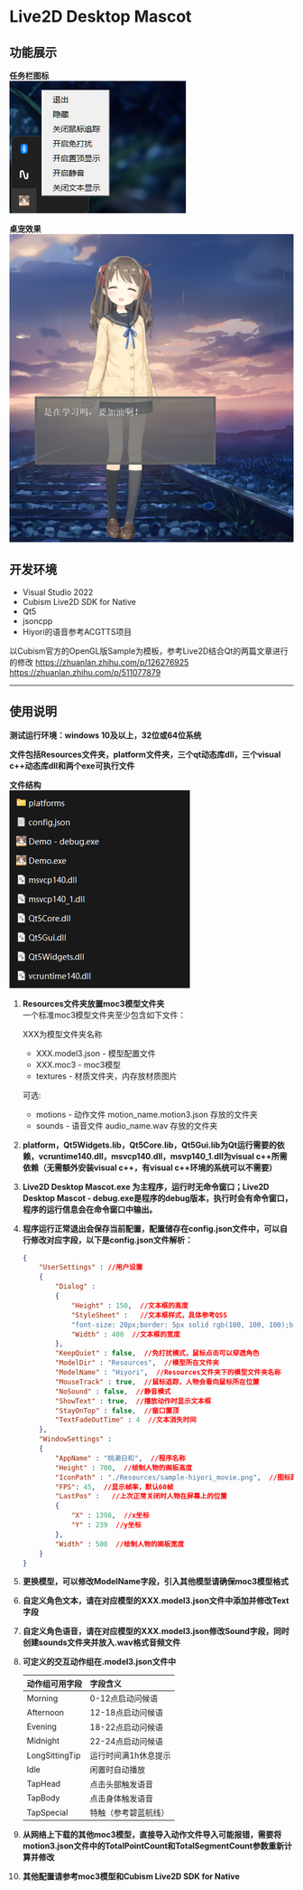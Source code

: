# Live2D Desktop Mascot

## 功能展示  

**任务栏图标**  
![alt 任务栏图标](./sample_images/Snipaste_2023-01-27_16-25-26.png)  


**桌宠效果**  
![alt 桌宠效果](./sample_images/Snipaste_2023-01-27_16-29-19.png)  


## 开发环境
* Visual Studio 2022
* Cubism Live2D SDK for Native
* Qt5
* jsoncpp  
* Hiyori的语音参考ACGTTS项目
  
以Cubism官方的OpenGL版Sample为模板，参考Live2D结合Qt的两篇文章进行的修改
https://zhuanlan.zhihu.com/p/126276925  
https://zhuanlan.zhihu.com/p/511077879  

***  

## 使用说明  

**测试运行环境：windows 10及以上，32位或64位系统**

**文件包括Resources文件夹，platform文件夹，三个qt动态库dll，三个visual c++动态库dll和两个exe可执行文件**  

**文件结构**  
![alt 文件结构](./sample_images/Snipaste_2023-01-27_16-32-19.png)

1. **Resources文件夹放置moc3模型文件夹**  
一个标准moc3模型文件夹至少包含如下文件：  

    XXX为模型文件夹名称
   * XXX.model3.json - 模型配置文件
   * XXX.moc3 -  moc3模型
   * textures - 材质文件夹，内存放材质图片  

    可选:  
    *  motions - 动作文件 motion_name.motion3.json 存放的文件夹
    *  sounds - 语音文件 audio_name.wav 存放的文件夹  
  

2. **platform，Qt5Widgets.lib，Qt5Core.lib，Qt5Gui.lib为Qt运行需要的依赖，vcruntime140.dll，msvcp140.dll，msvp140_1.dll为visual c++所需依赖（无需额外安装visual c++，有visual c++环境的系统可以不需要）**  
   
3. **Live2D Desktop Mascot.exe 为主程序，运行时无命令窗口；Live2D Desktop Mascot - debug.exe是程序的debug版本，执行时会有命令窗口，程序的运行信息会在命令窗口中输出。**  
     
4. **程序运行正常退出会保存当前配置，配置储存在config.json文件中，可以自行修改对应字段，以下是config.json文件解析：**  

	```json
	{
		"UserSettings" : //用户设置
		{
			"Dialog" : 
			{
				"Height" : 150,  //文本框的高度
				"StyleSheet" :   //文本框样式，具体参考QSS
				"font-size: 20px;border: 5px solid rgb(100, 100, 100);background-color: rgba(100, 100, 100, 200);padding: 10px;margin : 0;color: white;font-family: Comic Sans MS;",
				"Width" : 400  //文本框的宽度
			},
			"KeepQuiet" : false,  //免打扰模式，鼠标点击可以穿透角色
			"ModelDir" : "Resources",  //模型所在文件夹
			"ModelName" : "Hiyori",  //Resources文件夹下的模型文件夹名称
			"MouseTrack" : true,  //鼠标追踪，人物会看向鼠标所在位置
			"NoSound" : false,  //静音模式
			"ShowText" : true,  //播放动作时显示文本框
			"StayOnTop" : false,  //窗口置顶
			"TextFadeOutTime" : 4  //文本消失时间
		},
		"WindowSettings" : 
		{
			"AppName" : "桃濑日和",  //程序名称
			"Height" : 700,  //绘制人物的画板高度
			"IconPath" : "./Resources/sample-hiyori_movie.png",  //图标路径
			"FPS": 45,  //显示帧率，默认60帧
			"LastPos" :   //上次正常关闭时人物在屏幕上的位置
			{
				"X" : 1398,  //x坐标
				"Y" : 239  //y坐标
			},
			"Width" : 500  //绘制人物的画板宽度
		}
	}
	```

5. **更换模型，可以修改ModelName字段，引入其他模型请确保moc3模型格式**  
   
6. **自定义角色文本，请在对应模型的XXX.model3.json文件中添加并修改Text字段**  

7. **自定义角色语音，请在对应模型的XXX.model3.json修改Sound字段，同时创建sounds文件夹并放入.wav格式音频文件**  
   
8. **可定义的交互动作组在.model3.json文件中**  

	| 动作组可用字段 | 字段含义 |  
	| - | - |  
	| Morning | 0-12点启动问候语 |
	| Afternoon | 12-18点启动问候语 |  
	| Evening | 18-22点启动问候语 |  
	| Midnight | 22-24点启动问候语 |
	| LongSittingTip | 运行时间满1h休息提示 |
	| Idle | 闲置时自动播放 |
	| TapHead | 点击头部触发语音 |
	| TapBody | 点击身体触发语音 |
	| TapSpecial | 特触（参考碧蓝航线） |

9. **从网络上下载的其他moc3模型，直接导入动作文件导入可能报错，需要将motion3.json文件中的TotalPointCount和TotalSegmentCount参数重新计算并修改**  
    
10.  **其他配置请参考moc3模型和Cubism Live2D SDK for Native**  